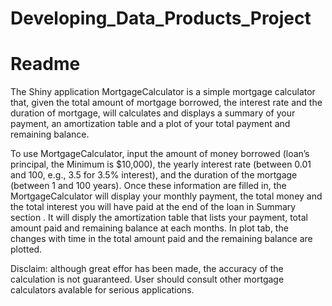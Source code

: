 Developing_Data_Products_Project
================================

# Readme

The Shiny application MortgageCalculator is a simple mortgage calculator that, given the total amount of mortgage borrowed, the interest rate and the duration of mortgage, will calculates and displays a summary of your payment, an amortization table and a plot of your total payment and remaining balance.

To use MortgageCalculator, input the amount of money borrowed (loan’s principal, the Minimum is $10,000), the yearly interest rate (between 0.01 and 100, e.g., 3.5 for 3.5% interest), and the duration of the mortgage (between 1 and 100 years). Once these information are filled in, the MortgageCalculator will display your monthly payment, the total money and the total interest you will have paid at the end of the loan in Summary section . It will disply the amortization table that lists your payment, total amount paid and remaining balance at each months. In plot tab, the changes with time in the total amount paid and the remaining balance are plotted.

Disclaim: although great effor has been made, the accuracy of the calculation is not guaranteed. User should consult other mortgage calculators avalable for serious applications.
